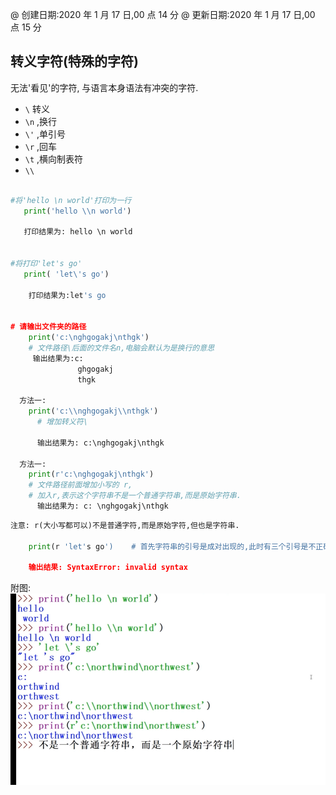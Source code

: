 @ 创建日期:2020 年 1 月 17 日,00 点 14 分
@ 更新日期:2020 年 1 月 17 日,00 点 15 分

## 转义字符(特殊的字符)

无法'看见'的字符,
与语言本身语法有冲突的字符.

- `\` 转义
- `\n` ,换行
- `\'` ,单引号
- `\r` ,回车
- `\t` ,横向制表符
- `\\`

```py

#将'hello \n world'打印为一行
   print('hello \\n world')

   打印结果为: hello \n world


#将打印'let's go'
   print( 'let\'s go')

    打印结果为:let's go


# 请输出文件夹的路径
    print('c:\nghgogakj\nthgk')
    # 文件路径\后面的文件名n,电脑会默认为是换行的意思
     输出结果为:c:
               ghgogakj
               thgk

  方法一:
    print('c:\\nghgogakj\\nthgk')
      # 增加转义符\

      输出结果为: c:\nghgogakj\nthgk

  方法一:
    print(r'c:\nghgogakj\nthgk')
    # 文件路径前面增加小写的 r,
    # 加入r,表示这个字符串不是一个普通字符串,而是原始字符串.
      输出结果为: c: \nghgogakj\nthgk
```

```py
注意: r(大小写都可以)不是普通字符,而是原始字符,但也是字符串.

    print(r 'let's go')    # 首先字符串的引号是成对出现的,此时有三个引号是不正确

    输出结果: SyntaxError: invalid syntax

```

附图:
![Alt text](./附件.png)
